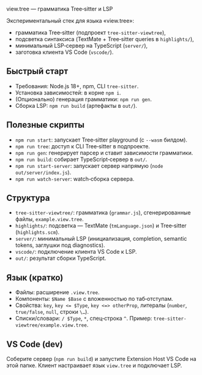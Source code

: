 view.tree — грамматика Tree‑sitter и LSP

Экспериментальный стек для языка «view.tree»:
- грамматика Tree‑sitter (подпроект `tree-sitter-viewtree`),
- подсветка синтаксиса (TextMate + Tree‑sitter queries в `highlights/`),
- минимальный LSP‑сервер на TypeScript (`server/`),
- заготовка клиента VS Code (`vscode/`).

## Быстрый старт
- Требования: Node.js 18+, npm, CLI `tree-sitter`.
- Установка зависимостей: в корне `npm i`.
- (Опционально) генерация грамматики: `npm run gen`.
- Сборка LSP: `npm run build` (артефакты в `out/`).

## Полезные скрипты
- `npm run start`: запускает Tree‑sitter playground (c `--wasm` билдом).
- `npm run tree`: доступ к CLI Tree‑sitter в подпроекте.
- `npm run gen`: генерирует парсер и ставит зависимости грамматики.
- `npm run build`: собирает TypeScript‑сервер в `out/`.
- `npm run start-server`: запускает сервер напрямую (`node out/server/index.js`).
- `npm run watch-server`: watch‑сборка сервера.

## Структура
- `tree-sitter-viewtree/`: грамматика (`grammar.js`), сгенерированные файлы, `example.view.tree`.
- `highlights/`: подсветка — TextMate (`tmLanguage.json`) и Tree‑sitter (`highlights.scm`).
- `server/`: минимальный LSP (инициализация, completion, semantic tokens, заглушки под diagnostics).
- `vscode/`: подключение клиента VS Code к LSP.
- `out/`: результат сборки TypeScript.

## Язык (кратко)
- Файлы: расширение `.view.tree`.
- Компоненты: `$Name $Base` с вложенностью по таб‑отступам.
- Свойства: `key`, `key <= $Type`, `key <=> otherProp`, литералы (`number`, `true/false`, `null`, строки `\…`).
- Списки/словари: `/ $Type`, `*`, спец‑строка `^`.
Пример: `tree-sitter-viewtree/example.view.tree`.

## VS Code (dev)
Соберите сервер (`npm run build`) и запустите Extension Host VS Code на этой папке. Клиент настраивает язык `view.tree` и подключает LSP.
